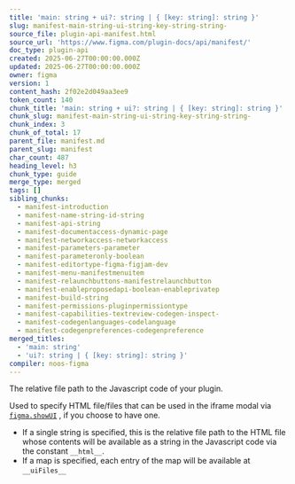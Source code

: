 ```yaml
---
title: 'main: string + ui?: string | { [key: string]: string }'
slug: manifest-main-string-ui-string-key-string-string-
source_file: plugin-api-manifest.html
source_url: 'https://www.figma.com/plugin-docs/api/manifest/'
doc_type: plugin-api
created: 2025-06-27T00:00:00.000Z
updated: 2025-06-27T00:00:00.000Z
owner: figma
version: 1
content_hash: 2f02e2d049aa3ee9
token_count: 140
chunk_title: 'main: string + ui?: string | { [key: string]: string }'
chunk_slug: manifest-main-string-ui-string-key-string-string-
chunk_index: 3
chunk_of_total: 17
parent_file: manifest.md
parent_slug: manifest
char_count: 487
heading_level: h3
chunk_type: guide
merge_type: merged
tags: []
sibling_chunks:
  - manifest-introduction
  - manifest-name-string-id-string
  - manifest-api-string
  - manifest-documentaccess-dynamic-page
  - manifest-networkaccess-networkaccess
  - manifest-parameters-parameter
  - manifest-parameteronly-boolean
  - manifest-editortype-figma-figjam-dev
  - manifest-menu-manifestmenuitem
  - manifest-relaunchbuttons-manifestrelaunchbutton
  - manifest-enableproposedapi-boolean-enableprivatep
  - manifest-build-string
  - manifest-permissions-pluginpermissiontype
  - manifest-capabilities-textreview-codegen-inspect-
  - manifest-codegenlanguages-codelanguage
  - manifest-codegenpreferences-codegenpreference
merged_titles:
  - 'main: string'
  - 'ui?: string | { [key: string]: string }'
compiler: noos-figma
---
```


The relative file path to the Javascript code of your plugin.

Used to specify HTML file/files that can be used in the iframe modal via [`figma.showUI`](/plugin-docs/api/properties/figma-showui/)
, if you choose to have one.

- If a single string is specified, this is the relative file path to the HTML file whose contents will be available as a string in the Javascript code via the constant `__html__`.
- If a map is specified, each entry of the map will be available at `__uiFiles__`
